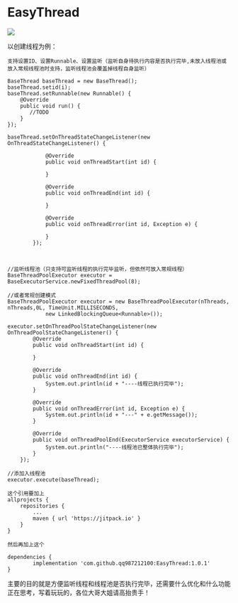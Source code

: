 # EasyThread

[![](https://jitpack.io/v/qq987212100/EasyThread.svg)](https://jitpack.io/#qq987212100/EasyThread)

以创建线程为例：


	支持设置ID、设置Runnable、设置监听（监听自身待执行内容是否执行完毕,未放入线程池或放入常规线程池时支持，监听线程池会覆盖掉线程自身监听）

	BaseThread baseThread = new BaseThread();
	baseThread.setid(i);
	baseThread.setRunnable(new Runnable() {
		@Override
		public void run() {
		   //TODO
		}
	});

	baseThread.setOnThreadStateChangeListener(new OnThreadStateChangeListener() {

                @Override
                public void onThreadStart(int id) {
                    
                }

                @Override
                public void onThreadEnd(int id) {

                }

                @Override
                public void onThreadError(int id, Exception e) {

                }
            });

	

	//监听线程池（只支持可监听线程的执行完毕监听，但依然可放入常规线程）
	BaseThreadPoolExecutor executor = BaseExecutorService.newFixedThreadPool(8);
	
	//或者常规创建模式
	BaseThreadPoolExecutor executor = new BaseThreadPoolExecutor(nThreads, nThreads,0L, TimeUnit.MILLISECONDS,
                new LinkedBlockingQueue<Runnable>());

	executor.setOnThreadPoolStateChangeListener(new OnThreadPoolStateChangeListener() {
            @Override
            public void onThreadStart(int id) {

            }

            @Override
            public void onThreadEnd(int id) {
                System.out.println(id + "----线程已执行完毕");
            }

            @Override
            public void onThreadError(int id, Exception e) {
                System.out.println(id + "---" + e.getMessage());
            }

            @Override
            public void onThreadPoolEnd(ExecutorService executorService) {
                System.out.println("----线程池已整体执行完毕");
            }
        });

	//添加入线程池 
	executor.execute(baseThread);

	这个引用要加上
	allprojects {
		repositories {
			...
			maven { url 'https://jitpack.io' }
		}
	}
	
	然后再加上这个
	
	dependencies {
	        implementation 'com.github.qq987212100:EasyThread:1.0.1'
	}
	
	

主要的目的就是方便监听线程和线程池是否执行完毕，还需要什么优化和什么功能正在思考，写着玩玩的，各位大哥大姐请高抬贵手！

